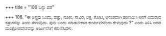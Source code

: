 +++
title = "106 ಒನ್ದು ದಶ"

+++
106. "ಈ ಅಸ್ತ್ರವು ಒಂದು, ಹತ್ತು, ನೂರು, ಸಾವಿರ, ಲಕ್ಷ, ಕೋಟಿ, ಅನಂತವಾಗಿ ಪರಿಣಮಿಸಿ ನಿನಗೆ ಎದುರಾದ ಶತ್ರುಗಳನ್ನು ತಿಂದು ತೇಗುವುದು. ಪುನಃ ಬಂದು ಮಾಡಬೇಕಾದ ಕಾರ್ಯವೇನೆಂದು ಕೇಳುವುದು ?" ಎಂದು ತಿಳಿಸಿ ಅದರ ಮಂತ್ರೋಪದೇಶವನ್ನು ಅರ್ಜುನನಿಗೆ ಕರುಣಿಸಿದಳು.